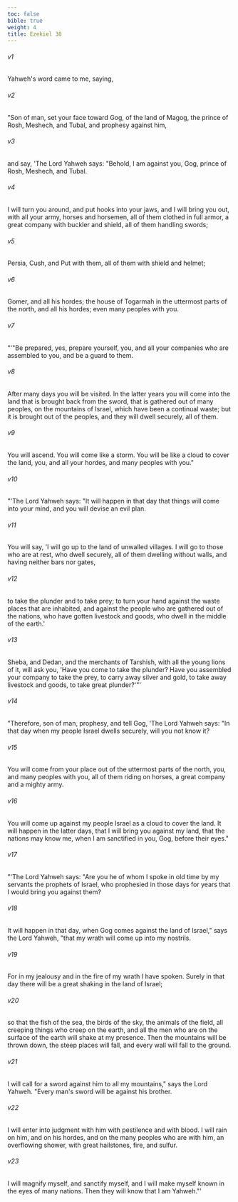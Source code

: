 ```yaml
---
toc: false
bible: true
weight: 4
title: Ezekiel 38
---
```




###### v1 
Yahweh's word came to me, saying, 

###### v2 
"Son of man, set your face toward Gog, of the land of Magog, the prince of Rosh, Meshech, and Tubal, and prophesy against him, 

###### v3 
and say, 'The Lord Yahweh says: "Behold, I am against you, Gog, prince of Rosh, Meshech, and Tubal. 

###### v4 
I will turn you around, and put hooks into your jaws, and I will bring you out, with all your army, horses and horsemen, all of them clothed in full armor, a great company with buckler and shield, all of them handling swords; 

###### v5 
Persia, Cush, and Put with them, all of them with shield and helmet; 

###### v6 
Gomer, and all his hordes; the house of Togarmah in the uttermost parts of the north, and all his hordes; even many peoples with you. 

###### v7 
"'"Be prepared, yes, prepare yourself, you, and all your companies who are assembled to you, and be a guard to them. 

###### v8 
After many days you will be visited. In the latter years you will come into the land that is brought back from the sword, that is gathered out of many peoples, on the mountains of Israel, which have been a continual waste; but it is brought out of the peoples, and they will dwell securely, all of them. 

###### v9 
You will ascend. You will come like a storm. You will be like a cloud to cover the land, you, and all your hordes, and many peoples with you." 

###### v10 
"'The Lord Yahweh says: "It will happen in that day that things will come into your mind, and you will devise an evil plan. 

###### v11 
You will say, 'I will go up to the land of unwalled villages. I will go to those who are at rest, who dwell securely, all of them dwelling without walls, and having neither bars nor gates, 

###### v12 
to take the plunder and to take prey; to turn your hand against the waste places that are inhabited, and against the people who are gathered out of the nations, who have gotten livestock and goods, who dwell in the middle of the earth.' 

###### v13 
Sheba, and Dedan, and the merchants of Tarshish, with all the young lions of it, will ask you, 'Have you come to take the plunder? Have you assembled your company to take the prey, to carry away silver and gold, to take away livestock and goods, to take great plunder?'"' 

###### v14 
"Therefore, son of man, prophesy, and tell Gog, 'The Lord Yahweh says: "In that day when my people Israel dwells securely, will you not know it? 

###### v15 
You will come from your place out of the uttermost parts of the north, you, and many peoples with you, all of them riding on horses, a great company and a mighty army. 

###### v16 
You will come up against my people Israel as a cloud to cover the land. It will happen in the latter days, that I will bring you against my land, that the nations may know me, when I am sanctified in you, Gog, before their eyes." 

###### v17 
"'The Lord Yahweh says: "Are you he of whom I spoke in old time by my servants the prophets of Israel, who prophesied in those days for years that I would bring you against them? 

###### v18 
It will happen in that day, when Gog comes against the land of Israel," says the Lord Yahweh, "that my wrath will come up into my nostrils. 

###### v19 
For in my jealousy and in the fire of my wrath I have spoken. Surely in that day there will be a great shaking in the land of Israel; 

###### v20 
so that the fish of the sea, the birds of the sky, the animals of the field, all creeping things who creep on the earth, and all the men who are on the surface of the earth will shake at my presence. Then the mountains will be thrown down, the steep places will fall, and every wall will fall to the ground. 

###### v21 
I will call for a sword against him to all my mountains," says the Lord Yahweh. "Every man's sword will be against his brother. 

###### v22 
I will enter into judgment with him with pestilence and with blood. I will rain on him, and on his hordes, and on the many peoples who are with him, an overflowing shower, with great hailstones, fire, and sulfur. 

###### v23 
I will magnify myself, and sanctify myself, and I will make myself known in the eyes of many nations. Then they will know that I am Yahweh."'
